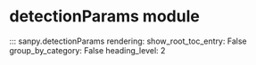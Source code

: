# detectionParams module
::: sanpy.detectionParams
    rendering:
		show_root_toc_entry: False
		group_by_category: False
		heading_level: 2
